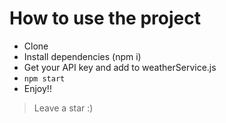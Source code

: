# How to use the project

- Clone
- Install dependencies (npm i)
- Get your API key and add to weatherService.js
- `npm start`
- Enjoy!!

> Leave a star :)

